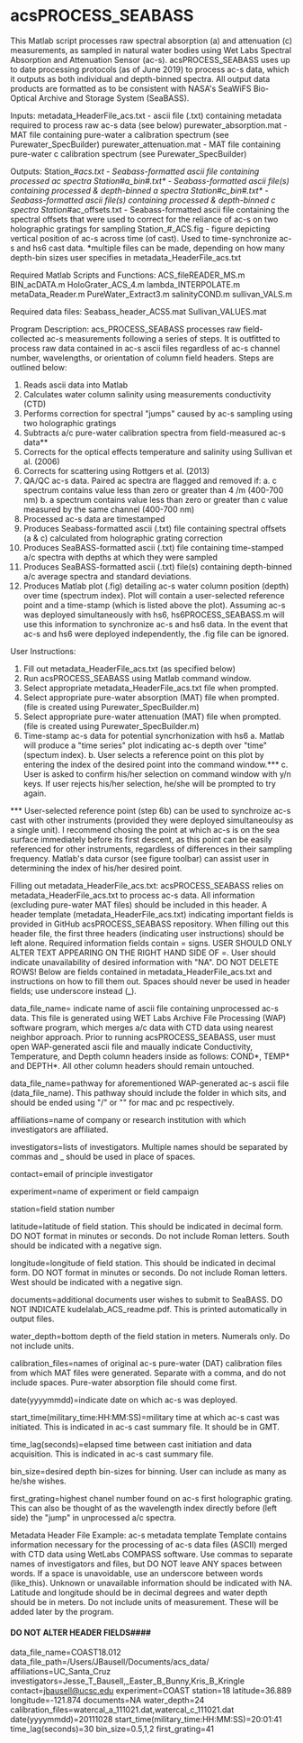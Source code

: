 # acsPROCESS_SEABASS

This Matlab script processes raw spectral absorption (a) and attenuation (c) measurements, as sampled in natural water bodies using Wet Labs Spectral Absorption and Attenuation Sensor (ac-s). acsPROCESS_SEABASS uses up to date processing protocols (as of June 2019) to process ac-s data, which it outputs as both individual and depth-binned spectra. All output data products are formatted as to be consistent with NASA's SeaWiFS Bio-Optical Archive and Storage System (SeaBASS).

Inputs:
metadata_HeaderFile_acs.txt - ascii file (.txt) containing metadata required to process raw ac-s data (see below)
purewater_absorption.mat - MAT file containing pure-water a calibration spectrum (see Purewater_SpecBuilder)
purewater_attenuation.mat - MAT file containing pure-water c calibration spectrum (see Purewater_SpecBuilder)

Outputs:
Station_#_acs.txt - Seabass-formatted ascii file containing processed ac spectra
Station_#_a_bin#.txt* - Seabass-formatted ascii file(s) containing processed & depth-binned a spectra
Station_#_c_bin#.txt* - Seabass-formatted ascii file(s) containing processed & depth-binned c spectra
Station_#ac_offsets.txt - Seabass-formatted ascii file containing the spectral offsets that were used to correct for the reliance of ac-s  on two holographic gratings for sampling
Station_#_ACS.fig - figure depicting vertical position of ac-s across time (of cast). Used to time-synchronize ac-s and hs6 cast data.
*multiple files can be made, depending on how many depth-bin sizes user specifies in metadata_HeaderFile_acs.txt

Required Matlab Scripts and Functions:
ACS_fileREADER_MS.m
BIN_acDATA.m
HoloGrater_ACS_4.m
lambda_INTERPOLATE.m
metaData_Reader.m
PureWater_Extract3.m
salinityCOND.m
sullivan_VALS.m

Required data files:
Seabass_header_ACS5.mat
Sullivan_VALUES.mat

Program Description:
acs_PROCESS_SEABASS processes raw field-collected ac-s measurements following a series of steps. It is outfitted to process raw data contained in ac-s ascii files regardless of ac-s channel number, wavelengths, or orientation of column field headers. Steps are outlined below:
  1. Reads ascii data into Matlab
  2. Calculates water column salinity using measurements conductivity (CTD)
  3. Performs correction for spectral "jumps" caused by ac-s sampling using two holographic gratings
  4. Subtracts a/c pure-water calibration spectra from field-measured ac-s data**
  5. Corrects for the optical effects temperature and salinity using Sullivan et al. (2006)
  6. Corrects for scattering using Rottgers et al. (2013)
  7. QA/QC ac-s data. Paired ac spectra are flagged and removed if:
    a. c spectrum contains value less than zero or greater than 4 /m (400-700 nm)
    b. a spectrum contains value less than zero or greater than c value measured by the same channel (400-700 nm)
  8. Processed ac-s data are timestamped
  9. Produces Seabass-formatted ascii (.txt) file containing spectral offsets (a & c) calculated from holographic grating correction 
  10. Produces SeaBASS-formatted ascii (.txt) file containing time-stamped a/c spectra with depths at which they were sampled
  11. Produces SeaBASS-formatted ascii (.txt) file(s) containing depth-binned a/c average spectra and standard deviations. 
  12. Produces Matlab plot (.fig) detailing ac-s water column position (depth) over time (spectrum index). Plot will contain a user-selected reference point and a time-stamp (which is listed above the plot). Assuming ac-s was deployed simultaneously with hs6, hs6PROCESS_SEABASS.m will use this information to synchronize ac-s and hs6 data. In the event that ac-s and hs6 were deployed independently, the .fig file can be ignored.
  
User Instructions:
  1. Fill out metadata_HeaderFile_acs.txt (as specified below)
  2. Run acsPROCESS_SEABASS using Matlab command window.
  3. Select appropriate metadata_HeaderFile_acs.txt file when prompted. 
  4. Select appropriate pure-water absorption (MAT) file when prompted. (file is created using Purewater_SpecBuilder.m)
  5. Select appropriate pure-water attenuation (MAT) file when prompted. (file is created using Purewater_SpecBuilder.m)
  6. Time-stamp ac-s data for potential syncrhonization with hs6
    a. Matlab will produce a "time series" plot indicating ac-s depth over "time" (spectum index).
    b. User selects a reference point on this plot by entering the index of the desired point into the command window.***
    c. User is asked to confirm his/her selection on command window with y/n keys. If user rejects his/her selection, he/she will be           prompted to try again.
    
*** User-selected reference point (step 6b) can be used to synchroize ac-s cast with other instruments (provided they were deployed simultaneoulsy as a single unit). I recommend chosing the point at which ac-s is on the sea surface immediately before its first descent, as this point can be easily referenced for other instruments, regardless of differences in their sampling frequency. Matlab's data cursor (see figure toolbar) can assist user in determining the index of his/her desired point. 

Filling out metadata_HeaderFile_acs.txt:
acsPROCESS_SEABASS relies on metadata_HeaderFile_acs.txt to process ac-s data. All information (excluding pure-water MAT files) should be included in this header. A header template (metadata_HeaderFile_acs.txt) indicating important fields is provided in GitHub acsPROCESS_SEABASS repository. When filling out this header file, the first three headers (indicating user instructions) should be left alone. Required information fields contain = signs. USER SHOULD ONLY ALTER TEXT APPEARING ON THE RIGHT HAND SIDE OF =. User should indicate unavailability of desired information with "NA". DO NOT DELETE ROWS! Below are fields contained in metadata_HeaderFile_acs.txt and instructions on how to fill them out. Spaces should never be used in header fields; use underscore instead (_).

data_file_name= indicate name of ascii file containing unprocessed ac-s data. This file is generated using WET Labs Archive File Processing (WAP) software program, which merges a/c data with CTD data using nearest neighbor approach. Prior to running acsPROCESS_SEABASS, user must open  WAP-generated ascii file and maually indicate Conductivity, Temperature, and Depth column headers inside as follows: COND*, TEMP* and DEPTH*. All other column headers should remain untouched.

data_file_name=pathway for aforementioned WAP-generated ac-s ascii file (data_file_name). This pathway should include the folder in which sits, and should be ended using "/" or "\" for mac and pc respectively. 

affiliations=name of company or research institution with which investigators are affiliated. 

investigators=lists of investigators. Multiple names should be separated by commas and _ should be used in place of spaces.

contact=email of principle investigator

experiment=name of experiment or field campaign 

station=field station number 

latitude=latitude of field station. This should be indicated in decimal form. DO NOT format in minutes or seconds. Do not include Roman letters. South should be indicated with a negative sign.

longitude=longitude of field station. This should be indicated in decimal form. DO NOT format in minutes or seconds. Do not include Roman letters. West should be indicated with a negative sign.

documents=additional documents user wishes to submit to SeaBASS. DO NOT INDICATE kudelalab_ACS_readme.pdf. This is printed automatically in output files.

water_depth=bottom depth of the field station in meters. Numerals only. Do not include units.

calibration_files=names of original ac-s pure-water (DAT) calibration files from which MAT files were generated. Separate with a comma, and do not include spaces. Pure-water absorption file should come first. 

date(yyyymmdd)=indicate date on which ac-s was deployed.

start_time(military_time:HH:MM:SS)=military time at which ac-s cast was initiated. This is indicated in ac-s cast summary file. It should be in GMT.

time_lag(seconds)=elapsed time between cast initiation and data acquisition. This is indicated in ac-s cast summary file.

bin_size=desired depth bin-sizes for binning. User can include as many as he/she wishes.

first_grating=highest chanel number found on ac-s first holographic grating. This can also be thought of as the wavelength index directly before (left side) the "jump" in unprocessed a/c spectra.


Metadata Header File Example:
ac-s metadata template
Template contains information necessary for the processing of ac-s data files (ASCII) merged with CTD data using WetLabs COMPASS software. Use commas to separate names of investigators and files, but DO NOT leave ANY spaces between words. If a space is unavoidable, use an underscore between words (like_this). Unknown or unavailable information should be indicated with NA. Latitude and longitude should be in decimal degrees and water depth should be in meters. Do not include units of measurement. These will be added later by the program. 
#### DO NOT ALTER HEADER FIELDS####
data_file_name=COAST18.012
data_file_path=/Users/JBausell/Documents/acs_data/
affiliations=UC_Santa_Cruz
investigators=Jesse_T_Bausell,_Easter_B_Bunny,Kris_B_Kringle
contact=jbausell@ucsc.edu
experiment=COAST
station=18
latitude=36.889
longitude=-121.874
documents=NA
water_depth=24
calibration_files=watercal_a_111021.dat,watercal_c_111021.dat
date(yyyymmdd)=20111028
start_time(military_time:HH:MM:SS)=20:01:41
time_lag(seconds)=30
bin_size=0.5,1,2
first_grating=41
